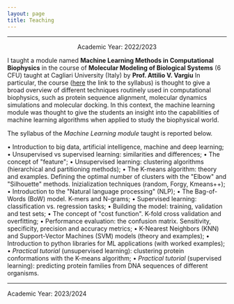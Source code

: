 ```yaml
---
layout: page
title: Teaching
---
```

---

<p align=center>
Academic Year: 2022/2023

I taught a module named **Machine Learning Methods in Computational Biophysics** in the course of **Molecular Modeling of Biological Systems** (6 CFU)
taught at Cagliari University (Italy) by **Prof. Attilio V. Vargiu**
In particular, the course ([here](https://unica.it/unica/en/ateneo_s07_ss01_sss02.page?mu=Guide/PaginaADErogata.do?ad_er_id=2022*N0*N0*S1*40674*20723&ANNO_ACCADEMICO=2022&mostra_percorsi=S) the link to the syllabus) is thought to give a broad overview of  different techniques routinely used in computational biophysics, such as protein sequence alignment, molecular dynamics simulations and molecular docking.
In this context, the machine learning module was thought to give the students an insight into the capabilities of machine learning algorithms when applied to study the biophysical world.

The syllabus of the *Machine Learning module* taught is reported below. 

• Introduction to big data, artificial intelligence, machine and deep learning;
• Unsupervised vs supervised learning: similarities and differences;
• The concept of "feature";
• Unsupervised learning: clustering algorithms (hierarchical and partitioning methods);
• The K-means algorithm: theory and examples. Defining the optimal number of clusters with the "Elbow" and "Silhouette" methods. Inizialization techniques (random, Forgy, Kmeans++);
• Introduction to the "Natural language processing" (NLP);
• The Bag-of-Words (BoW) model. K-mers and N-grams;
• Supervised learning: classification vs. regression tasks;
• Building the model: training, validation and test sets;
• The concept of "cost function". K-fold cross validation and overfitting;
• Performance evaluation: the confusion matrix. Sensitivity, specificity, precision and accuracy metrics;
• K-Nearest Neighbors (KNN) and Support-Vector Machines (SVM) models (theory and examples);
• Introduction to python libraries for ML applications (with worked examples);
• *Practical tutorial* (unsupervised learning): clustering protein conformations with the K-means algorithm;
• *Practical tutorial* (supervised learning): predicting protein families from DNA sequences of different organisms.


<hr style="height:2px;border-width:0;color:gray;background-color:gray">

Academic Year: 2023/2024


</p>


